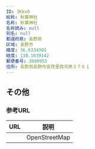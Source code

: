```yaml
---
ID: 3KkvO
総称: 秋葉神社
名称: 秋葉神社
名称読み: null
別名: null
都道府県: 長野県
区域: 長野市
緯度: 36.6334301
経度: 138.1639142
郵便番号: 3800955
住所: 長野県長野市安茂里西河原３７６１
---
```


## その他

### 参考URL

| URL | 説明          |
| --- | ------------- |
|     | OpenStreetMap |
